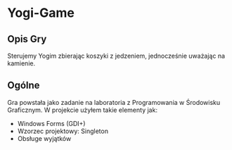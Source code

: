 # Yogi-Game

## Opis Gry
Sterujemy Yogim zbierając koszyki z jedzeniem, jednocześnie uważając na kamienie.

## Ogólne
Gra powstała jako zadanie na laboratoria z Programowania w Środowisku Graficznym. 
W projekcie użyłem takie elementy jak:
- Windows Forms (GDI+)
- Wzorzec projektowy: Singleton
- Obsługe wyjątków
